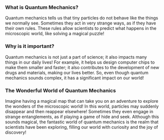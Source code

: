 ### What is Quantum Mechanics?

Quantum mechanics tells us that tiny particles do not behave like the things we normally see. Sometimes they act in very strange ways, as if they have their own rules. These rules allow scientists to predict what happens in the microscopic world, like solving a magical puzzle!

### Why is it important?

Quantum mechanics is not just a part of science; it also impacts many things in our daily lives! For example, it helps us design computer chips to make them smaller and faster; it also contributes to the development of new drugs and materials, making our lives better. So, even though quantum mechanics sounds complex, it has a significant impact on our world!

### The Wonderful World of Quantum Mechanics

Imagine having a magical map that can take you on an adventure to explore the wonders of the microscopic world! In this world, particles may suddenly disappear and then reappear elsewhere! Sometimes they even engage in strange entanglements, as if playing a game of hide and seek. Although this sounds magical, the fantastic world of quantum mechanics is the realm that scientists have been exploring, filling our world with curiosity and the joy of discovery!
